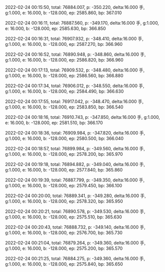 2022-02-24 00:15:50, total: 76884.007, p: -350.220, delta:16.000 手, g:1.000, e: 16.000, b: -128.000, ep: 2585.860, bp: 367.010

2022-02-24 00:16:11, total: 76887.560, p: -349.170, delta:16.000 手, g:1.000, e: 16.000, b: -128.000, ep: 2585.630, bp: 366.850

2022-02-24 00:16:31, total: 76907.932, p: -348.410, delta:16.000 手, g:1.000, e: 16.000, b: -128.000, ep: 2587.270, bp: 366.960

2022-02-24 00:16:52, total: 76890.948, p: -348.860, delta:16.000 手, g:1.000, e: 16.000, b: -128.000, ep: 2586.820, bp: 366.960

2022-02-24 00:17:13, total: 76909.532, p: -348.480, delta:16.000 手, g:1.000, e: 16.000, b: -128.000, ep: 2586.560, bp: 366.880

2022-02-24 00:17:34, total: 76906.012, p: -348.550, delta:16.000 手, g:1.000, e: 16.000, b: -128.000, ep: 2584.490, bp: 366.630

2022-02-24 00:17:55, total: 76917.042, p: -348.470, delta:16.000 手, g:1.000, e: 16.000, b: -128.000, ep: 2583.850, bp: 366.540

2022-02-24 00:18:16, total: 76910.743, p: -347.850, delta:16.000 手, g:1.000, e: 16.000, b: -128.000, ep: 2581.510, bp: 366.170

2022-02-24 00:18:36, total: 76909.984, p: -347.820, delta:16.000 手, g:1.000, e: 16.000, b: -128.000, ep: 2580.500, bp: 366.040

2022-02-24 00:18:57, total: 76899.984, p: -349.560, delta:16.000 手, g:1.000, e: 16.000, b: -128.000, ep: 2578.200, bp: 365.970

2022-02-24 00:19:18, total: 76894.882, p: -349.040, delta:16.000 手, g:1.000, e: 16.000, b: -128.000, ep: 2577.840, bp: 365.860

2022-02-24 00:19:39, total: 76887.799, p: -349.350, delta:16.000 手, g:1.000, e: 16.000, b: -128.000, ep: 2579.450, bp: 366.100

2022-02-24 00:20:00, total: 76889.341, p: -349.280, delta:16.000 手, g:1.000, e: 16.000, b: -128.000, ep: 2578.320, bp: 365.950

2022-02-24 00:20:21, total: 76890.578, p: -349.530, delta:16.000 手, g:1.000, e: 16.000, b: -128.000, ep: 2575.510, bp: 365.630

2022-02-24 00:20:43, total: 76888.732, p: -349.140, delta:16.000 手, g:1.000, e: 16.000, b: -128.000, ep: 2576.700, bp: 365.730

2022-02-24 00:21:04, total: 76879.264, p: -349.360, delta:16.000 手, g:1.000, e: 16.000, b: -128.000, ep: 2575.200, bp: 365.570

2022-02-24 00:21:25, total: 76884.275, p: -349.360, delta:16.000 手, g:1.000, e: 16.000, b: -128.000, ep: 2575.840, bp: 365.650